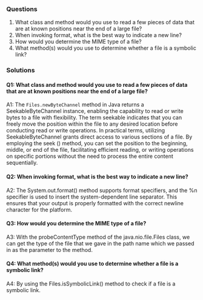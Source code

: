 ### Questions
1. What class and method would you use to read a few pieces of data that are at known positions near the end of a large file?
2. When invoking format, what is the best way to indicate a new line?
3. How would you determine the MIME type of a file?
4. What method(s) would you use to determine whether a file is a symbolic link?

### Solutions

#### Q1: What class and method would you use to read a few pieces of data that are at known positions near the end of a large file?

A1: The `Files.newByteChannel` method in Java returns a SeekableByteChannel instance, enabling the capability to read or write bytes to a file with flexibility. The term seekable indicates that you can freely move the position within the file to any desired location before conducting read or write operations. In practical terms, utilizing SeekableByteChannel grants direct access to various sections of a file. By employing the seek () method, you can set the position to the beginning, middle, or end of the file, facilitating efficient reading, or writing operations on specific portions without the need to process the entire content sequentially.

#### Q2: When invoking format, what is the best way to indicate a new line?

A2: The System.out.format() method supports format specifiers, and the %n specifier is used to insert the system-dependent line separator. This ensures that your output is properly formatted with the correct newline character for the platform.

#### Q3: How would you determine the MIME type of a file?

A3: With the probeContentType method of the java.nio.file.Files class, we can get the type of the file that we gave in the path name which we passed in as the parameter to the method.

#### Q4: What method(s) would you use to determine whether a file is a symbolic link?

A4: By using the Files.isSymbolicLink() method to check if a file is a symbolic link.